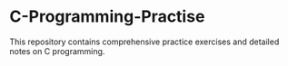 # C-Programming-Practise
This repository contains comprehensive practice exercises and detailed notes on C programming. 
